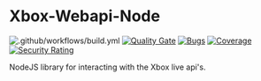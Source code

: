 # Xbox-Webapi-Node
![.github/workflows/build.yml](https://github.com/unknownskl/xbox-webapi-node/workflows/.github/workflows/build.yml/badge.svg?branch=release%2F1.3.0)
[![Quality Gate](https://sonarcloud.io/api/project_badges/measure?project=xbox-webapi-node&metric=alert_status)](https://sonarcloud.io/component_measures?id=xbox-webapi-node&metric=alert_status)
[![Bugs](https://sonarcloud.io/api/project_badges/measure?project=xbox-webapi-node&metric=bugs)](https://sonarcloud.io/component_measures?id=xbox-webapi-node&metric=bugs)
[![Coverage](https://sonarcloud.io/api/project_badges/measure?project=xbox-webapi-node&metric=coverage)](https://sonarcloud.io/component_measures?id=xbox-webapi-node&metric=coverage)
[![Security Rating](https://sonarcloud.io/api/project_badges/measure?project=xbox-webapi-node&metric=security_rating)](https://sonarcloud.io/dashboard?id=xbox-webapi-node)

NodeJS library for interacting with the Xbox live api's.